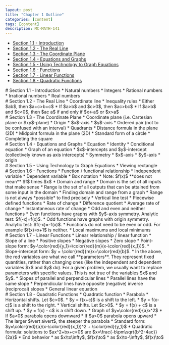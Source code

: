 ```yaml
---
layout: post
title: "Chapter 1 Outline"
categories: [content]
tags: [content]
description: MC-MATH-141
---
```

* [Section 1.1 - Introduction](#s1)
* [Section 1.2 - The Real Line](#s2)
* [Section 1.3 - The Coordinate Plane](#s3)
* [Section 1.4 - Equations and Graphs](#s4)
* [Section 1.5 - Using Technology to Graph Equations](#s5)
* [Section 1.6 - Functions](#s6)
* [Section 1.7 - Linear Functions](#s7)
* [Section 1.8 - Quadratic Functions](#s8)

<div id='s1'/>
# Section 1.1 - Introduction
* Natural numbers
* Integers
* Rational numbers
* Irrational numbers
* Real numbers

<div id='s2'/>
# Section 1.2 - The Real Line
* Coordinate line
* Inequality rules
	* Either $a<b$, or $b<a$, or $a=b$
	* If $a>b$, then $a+c>b+c$
	* If $a>b$ and $c>0$, then $ac>bc$
	* If $a>b$ and $c<0$, then $ac<bc$
* Intervals
	* Set builder notation: $\\{x\mid a<x<b\\}$
	* Open intervals
	* Closed intervals
	* Unbounded intervals
	* Graphical representation
* Sign charts
* Union and intersection
* Absolute value
	* Distance on the real line (1D)
	* Midpoints on the real line (1D)
* Absolute value properties
	* $\vert ab\vert = \vert a\vert \cdot \vert b\vert$
	* $\left\vert \vert a\vert - \vert b\vert \right\vert \leq \vert a + b\vert \leq \vert a\vert + \vert b\vert$
	* $\vert x\vert < a$ if and only if $-a<x<a$
	* $\vert x\vert > a$ if and only if $x<-a$ or $x>a$

<div id='s3'/>
# Section 1.3 - The Coordinate Plane
* Coordinate plane (i.e. Cartesian plane or $xy$-plane)
	* Origin
	* $x$-axis
	* $y$-axis
	* Ordered pair (not to be confused with an interval)
	* Quadrants
* Distance formula in the plane (2D)
* Midpoint formula in the plane (2D)
* Standard form of a circle
* Completing the square

<div id='s4'/>
# Section 1.4 - Equations and Graphs
* Equation
	* Identity
	* Conditional equation
* Graph of an equation
* $x$-intercepts and $y$-intercept (collectively known as axis intercepts)
* Symmetry
	* $x$-axis
	* $y$-axis
	* origin

<div id='s5'/>
# Section 1.5 - Using Technology to Graph Equations
* Viewing rectangle

<div id='s6'/>
# Section 1.6 - Functions
* Function / functional relationship
	* Independent variable
	* Dependent variable
	* Box notation
	* Note: $f(x)$ **does not mean** $f$ times $x$
* Domain and range
	* Domain is the set of all inputs that make sense
	* Range is the set of all outputs that can be attained from some input in the domain
	* Finding domain and range from a graph
	* Range is not always *possible* to find precisely
* Vertical line test
* Piecewise defined functions
* Rate of change
	* Difference quotient
	* Average rate of change
	* Instantaneous rate of change
* Odd and even and neither functions
	* Even functions have graphs with $y$-axis symmetry. Analytic test: $f(-x)=f(x)$.
	* Odd functions have graphs with origin symmetry. Analytic test: $f(-x)=-f(x)$.
	* Functions do not need to be even or odd. For example $f(x)=x+1$ is neither.
* Local maximums and local minimums

<div id='s7'/>
# Section 1.7 - Linear Functions
* Linear relationship / linear function
* Slope of a line
	* Positive slopes
	* Negative slopes
	* Zero slope
* Point-slope form: $y-\color{red}{y_1}=\color{red}{m}(x-\color{red}{x_1})$.
* Slope-intercept form: $y = \color{red}{m}x+\color{red}{b}$.
* In the above, the red variables are what we call **parameters**. They represent fixed quantities, rather than changing ones (like the independent and dependent variables $x$ and $y$ do). For a given problem, we usually want to replace parameters with specific values. This is not true of the variables $x$ and $y$.
* Slopes of parallel and perpendicular lines
	* Parallel lines have the same slope
	* Perpendicular lines have opposite (negative) inverse (reciprocal) slopes
* General linear equation

<div id='s8'/>
# Section 1.8 - Quadratic Functions
* Quadratic function
* Parabola
* Horizontal shifts. Let $c>0$.
	* $y = f(x+c)$ is a shift to the left.
	* $y = f(x-c)$ is a shift to the right.
* Vertical shifts. Let $c>0$.
	* $y = f(x) + c$ is a shift up.
	* $y = f(x) - c$ is a shift down.
* Graph of $y=\color{red}{a}x^2$
	* If $a<0$ parabola opens downward
	* If $a>0$ parabola opens upward
	* The larger $\vert a\vert$, the steeper the parabola
* Standard form: $y=\color{red}{a}(x-\color{red}{x_1})^2 + \color{red}{y_1}$
* Quadratic formula: solutions to $ax^2+bx+c=0$ are $x=\frac{-b\pm\sqrt{b^2-4ac}}{2a}$
* End behavior
	* as $x\to\infty$, $f(x)\to$
	* as $x\to-\infty$, $f(x)\to$
